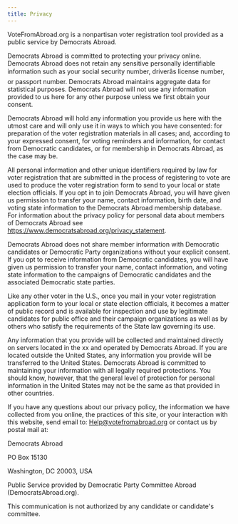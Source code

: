 ```yaml
---
title: Privacy
---
```

VoteFromAbroad.org is a nonpartisan voter registration tool provided as a public service by Democrats Abroad.

Democrats Abroad is committed to protecting your privacy online. Democrats Abroad does not retain any sensitive personally identifiable information such as your social security number, driverâs license number, or passport number. Democrats Abroad maintains aggregate data for statistical purposes. Democrats Abroad will not use any information provided to us here for any other purpose unless we first obtain your consent.

Democrats Abroad will hold any information you provide us here with the utmost care and will only use it in ways to which you have consented: for preparation of the voter registration materials in all cases; and, according to your expressed consent, for voting reminders and information, for contact from Democratic candidates, or for membership in Democrats Abroad, as the case may be.

All personal information and other unique identifiers required by law for voter registration that are submitted in the process of registering to vote are used to produce the voter registration form to send to your local or state election officials. If you opt in to join Democrats Abroad, you will have given us permission to transfer your name, contact information, birth date, and voting state information to the Democrats Abroad membership database. For information about the privacy policy for personal data about members of Democrats Abroad see https://www.democratsabroad.org/privacy_statement.

Democrats Abroad does not share member information with Democratic candidates or Democratic Party organizations without your explicit consent.  If you opt to receive information from Democratic candidates, you will have given us permission to transfer your name, contact information, and voting state information to the campaigns of Democratic candidates and the associated Democratic state parties.

Like any other voter in the U.S., once you mail in your voter registration application form to your local or state election officials, it becomes a matter of public record and is available for inspection and use by legitimate candidates for public office and their campaign organizations as well as by others who satisfy the requirements of the State law governing its use.

Any information that you provide will be collected and maintained directly on servers located in the xx and operated by Democrats Abroad. If you are located outside the United States, any information you provide will be transferred to the United States. Democrats Abroad is committed to maintaining your information with all legally required protections. You should know, however, that the general level of protection for personal information in the United States may not be the same as that provided in other countries.

If you have any questions about our privacy policy, the information we have collected from you online, the practices of this site, or your interaction with this website, send email to: Help@votefromabroad.org or contact us by postal mail at:

Democrats Abroad

PO Box 15130

Washington, DC 20003, USA

Public Service provided by Democratic Party Committee Abroad (DemocratsAbroad.org). 

This communication is not authorized by any candidate or candidate's committee.
